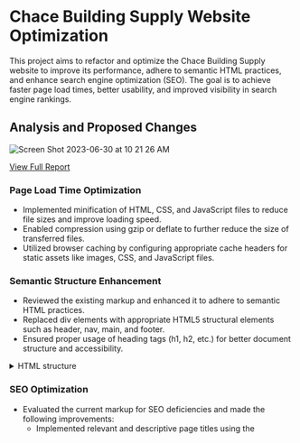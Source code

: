 # Chace Building Supply Website Optimization

This project aims to refactor and optimize the Chace Building Supply website to improve its performance, adhere to semantic HTML practices, and enhance search engine optimization (SEO). The goal is to achieve faster page load times, better usability, and improved visibility in search engine rankings.

## Analysis and Proposed Changes

![Screen Shot 2023-06-30 at 10 21 26 AM](https://github.com/nicolenam/chace-builder-supply-website/assets/58302337/8c8a0db7-33fe-4840-b17a-38fa857fb6dd)

[View Full Report](https://pagespeed.web.dev/analysis/https-www-chacebuildingsupply-com/m95mk94djn?form_factor=desktop)

### Page Load Time Optimization
- Implemented minification of HTML, CSS, and JavaScript files to reduce file sizes and improve loading speed.
- Enabled compression using gzip or deflate to further reduce the size of transferred files.
- Utilized browser caching by configuring appropriate cache headers for static assets like images, CSS, and JavaScript files.

### Semantic Structure Enhancement
- Reviewed the existing markup and enhanced it to adhere to semantic HTML practices.
- Replaced div elements with appropriate HTML5 structural elements such as header, nav, main, and footer.
- Ensured proper usage of heading tags (h1, h2, etc.) for better document structure and accessibility.

<details>
            <summary>HTML structure</summary>

        <body>
            <header>
                <nav></nav>
            </header>

            <main>
                <section className="welcome">
                    <div className="content-container">
                        <h1>Welcome to Chace Building Supply!</h1>
                        <p>
                        Over five generations ago in 1885, Peleg Durfree Humphrey first opened the doors of his lumber company on the riverfront wharf in Tiverton, Rhode Island. As the main suppliers for local business and residential construction, the company grew with the area and became the largest employer in Tiverton. Several generations later, P.D. Humphrey was instrumental in rebuilding the coastline areas of Southern Rhode Island and Eastern Connecticut after the devastating hurricane of 1938. A subsequent hurricane in 1954 finally resulted in a move to higher ground after company employees watched most of their inventory float away down the Sakonnet River.
                        </p>
                        <img src="/ezgif.com-webp-to-png.png" alt="deck">
                    </div>
                </section>

                <!-- Add more sections or content here -->
            </main>

            <footer>
                <!-- Footer content here -->
            </footer>
        </body>
</details>

### SEO Optimization
- Evaluated the current markup for SEO deficiencies and made the following improvements:
  - Implemented relevant and descriptive page titles using the <title> tag.
  - Utilized appropriate heading tags (h1, h2, etc.) to structure content and highlight important keywords.
  - Added meta tags, including meta description and meta keywords, to provide concise information for search engines.
  - Implemented structured data markup, such as Schema.org, to enhance search engine understanding of the content.
 
 <details>
    <summary>Meta tags for SEO</summary>

```html
<html>
    <head>
        <meta charset="UTF-8">

        <title>Chace Building Supply - Quality Construction Materials for Your Projects</title>

        <meta name="description" content="Chace Building Supply offers a wide range of high-quality construction materials for residential and commercial projects. 
        Browse our catalog and find everything you need for your next construction or remodeling job.">

        <meta name="keywords" content="construction materials, building supplies, remodeling, residential construction">

        <meta name="robots" content="index, follow">

        <link rel="canonical" href="https://www.chacebuildingsupply.com/">

        <meta property="og:title" content="Chace Building Supply - Quality Construction Materials">
        <meta property="og:image" content="https://www.chacebuildingsupply.com/image.jpg">
        
    </head>
<body>
<!-- webpage content goes here -->
</body>
</html>

```
</details>

## Updated Code
The optimized HTML, CSS, and JavaScript code can be found in the following files:

- [Header.js](https://github.com/nicolenam/chace-builder-supply-website/src/components/Header.js)


Please note that these files represent a representative sample of the optimization changes made.

## Sitemap
The recommended sitemap for the new and improved Chace Building Supply website is as follows:

- Home
- About Us
- Products
  - Category 1
    - Product 1
    - Product 2
    - ...
  - Category 2
    - Product 1
    - Product 2
    - ...
  - ...
- Services
- Contact Us

## Summary Report
A summary report outlining the key optimizations made and their expected impact on performance, conversion rate, and SEO is available in the `summary-report.pdf` file.

## Acknowledgements
- The Chace Building Supply team for providing the opportunity to optimize their website.
- [Toolbx](https://toolbx.com) for the design standards and inspiration.

## Contact
For any inquiries or questions, please contact me at [eunjungnam@gmail.com](mailto:eunjungnam@gmail.com).
